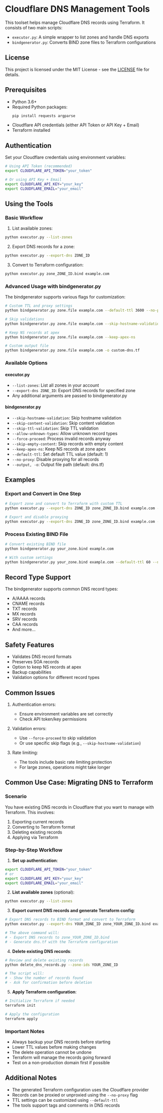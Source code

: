 # Cloudflare DNS Management Tools

This toolset helps manage Cloudflare DNS records using Terraform. It consists of two main scripts:
- `executor.py`: A simple wrapper to list zones and handle DNS exports
- `bindgenerator.py`: Converts BIND zone files to Terraform configurations

## License

This project is licensed under the MIT License - see the [LICENSE](../../LICENSE) file for details.

## Prerequisites

- Python 3.6+
- Required Python packages:
  ```bash
  pip install requests argparse
  ```
- Cloudflare API credentials (either API Token or API Key + Email)
- Terraform installed

## Authentication

Set your Cloudflare credentials using environment variables:
```bash
# Using API Token (recommended)
export CLOUDFLARE_API_TOKEN="your_token"

# Or using API Key + Email
export CLOUDFLARE_API_KEY="your_key"
export CLOUDFLARE_EMAIL="your_email"
```

## Using the Tools

### Basic Workflow

1. List available zones:
```bash
python executor.py --list-zones
```

2. Export DNS records for a zone:
```bash
python executor.py --export-dns ZONE_ID
```

3. Convert to Terraform configuration:
```bash
python executor.py zone_ZONE_ID.bind example.com
```

### Advanced Usage with bindgenerator.py

The bindgenerator supports various flags for customization:

```bash
# Custom TTL and proxy settings
python bindgenerator.py zone.file example.com --default-ttl 3600 --no-proxy

# Skip validations
python bindgenerator.py zone.file example.com --skip-hostname-validation

# Keep NS records at apex
python bindgenerator.py zone.file example.com --keep-apex-ns

# Custom output file
python bindgenerator.py zone.file example.com -o custom-dns.tf
```

### Available Options

#### executor.py
- `--list-zones`: List all zones in your account
- `--export-dns ZONE_ID`: Export DNS records for specified zone
- Any additional arguments are passed to bindgenerator.py

#### bindgenerator.py
- `--skip-hostname-validation`: Skip hostname validation
- `--skip-content-validation`: Skip content validation
- `--skip-ttl-validation`: Skip TTL validation
- `--allow-unknown-types`: Allow unknown record types
- `--force-proceed`: Process invalid records anyway
- `--skip-empty-content`: Skip records with empty content
- `--keep-apex-ns`: Keep NS records at zone apex
- `--default-ttl`: Set default TTL value (default: 1)
- `--no-proxy`: Disable proxying for all records
- `--output, -o`: Output file path (default: dns.tf)

## Examples

### Export and Convert in One Step
```bash
# Export zone and convert to Terraform with custom TTL
python executor.py --export-dns ZONE_ID zone_ZONE_ID.bind example.com --default-ttl 3600

# Export and disable proxying
python executor.py --export-dns ZONE_ID zone_ZONE_ID.bind example.com --no-proxy
```

### Process Existing BIND File
```bash
# Convert existing BIND file
python bindgenerator.py your_zone.bind example.com

# With custom settings
python bindgenerator.py your_zone.bind example.com --default-ttl 60 --no-proxy
```

## Record Type Support

The bindgenerator supports common DNS record types:
- A/AAAA records
- CNAME records
- TXT records
- MX records
- SRV records
- CAA records
- And more...

## Safety Features

- Validates DNS record formats
- Preserves SOA records
- Option to keep NS records at apex
- Backup capabilities
- Validation options for different record types

## Common Issues

1. Authentication errors:
   - Ensure environment variables are set correctly
   - Check API token/key permissions

2. Validation errors:
   - Use `--force-proceed` to skip validation
   - Or use specific skip flags (e.g., `--skip-hostname-validation`)

3. Rate limiting:
   - The tools include basic rate limiting protection
   - For large zones, operations might take longer

## Common Use Case: Migrating DNS to Terraform

### Scenario
You have existing DNS records in Cloudflare that you want to manage with Terraform. This involves:
1. Exporting current records
2. Converting to Terraform format
3. Deleting existing records
4. Applying via Terraform

### Step-by-Step Workflow

1. **Set up authentication**:
```bash
export CLOUDFLARE_API_TOKEN="your_token"
# or
export CLOUDFLARE_API_KEY="your_key"
export CLOUDFLARE_EMAIL="your_email"
```

2. **List available zones** (optional):
```bash
python executor.py --list-zones
```

3. **Export current DNS records and generate Terraform config**:
```bash
# Export DNS records to BIND format and convert to Terraform
python executor.py --export-dns YOUR_ZONE_ID zone_YOUR_ZONE_ID.bind example.com

# The above command will:
# - Export DNS records to zone_YOUR_ZONE_ID.bind
# - Generate dns.tf with the Terraform configuration
```

4. **Delete existing DNS records**:
```bash
# Review and delete existing records
python delete_dns_records.py --zone-ids YOUR_ZONE_ID

# The script will:
# - Show the number of records found
# - Ask for confirmation before deletion
```

5. **Apply Terraform configuration**:
```bash
# Initialize Terraform if needed
terraform init

# Apply the configuration
terraform apply
```

### Important Notes
- Always backup your DNS records before starting
- Lower TTL values before making changes
- The delete operation cannot be undone
- Terraform will manage the records going forward
- Test on a non-production domain first if possible

## Additional Notes

- The generated Terraform configuration uses the Cloudflare provider
- Records can be proxied or unproxied using the `--no-proxy` flag
- TTL settings can be customized using `--default-ttl`
- The tools support tags and comments in DNS records
